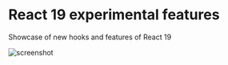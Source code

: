 # React 19 experimental features

Showcase of new hooks and features of React 19

![screenshot](screenshot.jpg)
